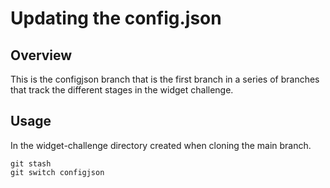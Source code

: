 # Updating the config.json 

## Overview

This is the configjson branch that is the first branch in a series of branches 
that track the different stages in the widget challenge.

## Usage

In the widget-challenge directory created when cloning the main branch.
```
git stash
git switch configjson 
```
